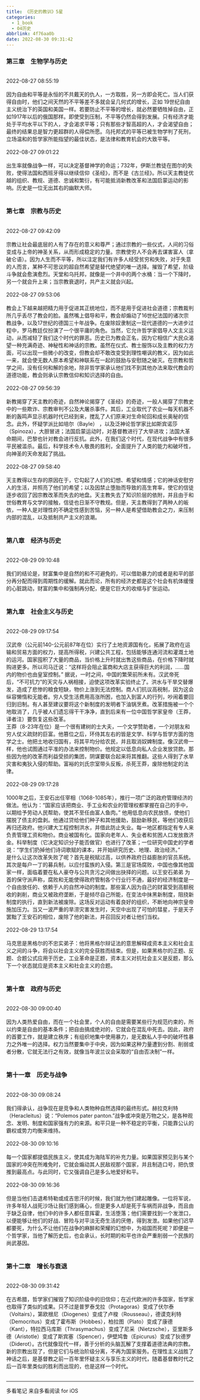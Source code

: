 ```yaml
---
title: 《历史的教训》5星
categories:
  - 1_book
  - 04历史
abbrlink: 4f76aa0b
date: 2022-08-30 09:31:42
---
```



###     第三章　生物学与历史        
  ​         
    2022-08-27 08:55:19        
  ​         
    因为自由和平等是永恒的不共戴天的仇人，一方取胜，另一方即会死亡。当人们获得自由时，他们之间天然的不平等差不多就会呈几何式的增长，正如 19世纪自由主义统治下的英国和美国一样。若要防止不平等的增长，就必然要牺牲掉自由，正如1917年以后的俄国那样。即使受到压制，不平等仍然会得到发展。只有经济才能处于平均水平以下的人，才会渴求平等；只有那些才智高超的人，才会渴望自由；最终的结果总是智力更超群的人得偿所愿。乌托邦式的平等已被生物学判了死刑，立场温和的哲学家所能指望的最佳状态，是法律和教育机会的大致平等。        
  ​         
    2022-08-27 09:01:22        
  ​         
    出生率就像战争一样，可以决定基督神学的命运；732年，伊斯兰教徒在图尔的失败，使得法国和西班牙得以继续信仰《圣经》，而不是《古兰经》。所以天主教徒优越的组织、教规、道德、忠诚和繁衍，有可能抵消新教改革和法国启蒙运动的影响。历史是一位无出其右的幽默大师。        
  ​         


###     第七章　宗教与历史        
  ​         
    2022-08-27 09:42:09        
  ​         
    宗教让社会最底层的人有了存在的意义和尊严；通过宗教的一些仪式，人间的习俗变成与上帝的神圣关系，从而形成稳定的力量。宗教使穷人不会再去谋害富人（拿破仑语）。因为人生而不平等，所以注定我们有许多人经受贫穷和失败，对于失意的人而言，某种不可思议的超自然希望是替代绝望的唯一选择。摧毁了希望，阶级斗争就会愈演愈烈。天堂和乌托邦，就像是一个井中的两个水桶：当一个下降时，另一个就会升上来；当宗教衰退时，共产主义就会兴起。        
  ​         
    2022-08-27 09:53:06        
  ​         
    教会上下越来越把精力用于促进其正统地位，而不是用于促进社会道德；宗教裁判所几乎丢尽了教会的脸。虽然嘴上倡导和平，教会却煽动了16世纪法国的诸次宗教战争，以及17世纪的德国三十年战争。在废除奴隶制这一现代道德的一大进步过程中，罗马教廷仅扮演了一个很平庸的角色。当然，它允许哲学家倡导人文主义运动，从而减轻了我们这个时代的罪恶。历史已为教会正名，因为它相信广大民众渴望一种充满奇迹、神秘性和神话的宗教。虽然在仪式、教士服饰以及主教的权力方面，可以出现一些微小的改变，但教会却不敢改变受到理性嘲讽的教义，因为如此一来，就会使无数人原本希望和神联系在一起的鼓励与安慰随之破灭。在宗教和哲学之间，没有任何和解的余地，除非哲学家承认他们找不到其他办法来取代教会的道德功能，教会则承认宗教信仰和知识选择的自由。        
  ​         
    2022-08-27 09:56:39        
  ​         
    新教揭穿了天主教的奇迹，自然神论揭穿了《圣经》的奇迹，一般人揭穿了宗教史中的一些欺诈、宗教审判不公及大屠杀事件。其后，工业取代了农业—每天机器不断的轰鸣声显示机器时代已经到来，搅乱了人们原来对生命轮回和成长奥秘的信念。此外，怀疑学派比如培尔（Bayle） ，以及泛神论哲学家比如斯宾诺莎（Spinoza），大胆冒进；法国启蒙运动时，对基督教进行了大举进攻；法国大革命期间，巴黎也针对教会进行反抗。此外，在我们这个时代，在现代战争中有很多平民被滥杀。最后，科学技术令人敬畏的胜利，全面提升了人类的能力和破坏性，向神圣的天命发起了挑战。        
  ​         
    2022-08-27 09:58:40        
  ​         
    天主教得以生存的原因在于，它勾起了人们的幻想、希望和情感；它的神话安慰穷人的生活，并照亮了他们的希望；以及因禁止堕胎而导致的高生育率，使它的信徒逐步收回了因宗教改革而失去的地盘。天主教失去了知识阶层的依附，并且由于和世俗教育与文学的接触，信徒也日渐不守教规。但是，天主教得到了两种人的皈依，一种人是对理性的不确定性感到苦恼，另一种人是希望借助教会之力，来压制内部的混乱，以及抵制共产主义的浪潮。        
  ​         


###     第八章　经济与历史        
  ​         
    2022-08-29 09:10:48        
  ​         
    我们的结论是，财富集中是自然的和不可避免的，可以借助暴力的或者是和平的部分再分配而得到周期性的缓解。就此而论，所有的经济史都是这个社会有机体缓慢的心脏跳动，财富的集中和强制再分配，便是它巨大的收缩与扩张运动。        
  ​         


###     第九章　社会主义与历史        
  ​         
    2022-08-29 09:17:54        
  ​         
    汉武帝（公元前140-公元前87年在位）实行了土地资源国有化，拓展了政府在运输和贸易方面的权力，提高所得税，兴建公共工程，包括能够连通河流和灌溉土地的运河。国家囤积了大量的商品，当价格上升时就出售这些商品，在价格下降时就购进更多。所以司马迁说：“这样将会阻止富商和大店主获得巨大的利润，……国内的物价也由皇室控制。” 据说，一时之间，中国的繁荣前所未有。汉武帝死后，“不可抗力”的天灾与人祸相接，迫使这项改革实验终止了。洪水与干旱交替爆发，造成了悲惨的粮食短缺，物价上涨到无法控制。商人们抗议高税制，因为这会纵容懒惰和无能者。穷人受生活费用高涨所困，也加入到富人的行列，吵闹着要回归到旧制。有人甚至建议要将这个新制度的发明者下油锅烹煮。改革措施被一个个地取消了，几乎被人们遗忘得干干净净，直到后来有一位中国哲学家皇帝（王莽，译者注）要恢复这些改革。        
    王莽（8-23年在位）是一个很有建树的士大夫，一个文学赞助者，一个对朋友和穷人仗义疏财的巨富。他篡位之后，环侍其左右的皆是文学、科学与哲学方面的饱学之士。他把土地收归国有，将其平均分给农民，并且取消奴婢制度。像汉武帝一样，他也试图通过平准的办法来控制物价。他规定以低息向私人企业发放贷款。那些因为他的改革而利益受损的集团，阴谋要联合起来将其推翻。这些人得到了水旱灾害和夷狄入侵的帮助。富裕的刘氏宗室带头反叛，杀死王莽，废除他制定的法律。        
  ​         
    2022-08-29 09:17:28        
  ​         
    1000年之后，王安石出任宰相（1068-1085年），推行一项广泛的政府管理经济的做法。他认为：“国家应该把商业、手工业和农业的管理权都掌握在自己的手中，以期给予劳动人民帮助，使其不至任由富人鱼肉。” 他用低息向农民放债，使他们摆脱了债主的盘剥。他通过贷给他们种子和其他援助，鼓励新移民，等他们收获后再归还政府。他兴建大工程控制洪水，并借此防止失业。每一地区都指定有专人来负责管理工资和物价。商业被国有化。国家向老年人、失业者和贫困人口发放救济金。科举制度（它决定知识分子能否做官）也进行了改革；一位研究中国史的学者说：“学生们扔掉他们诗词歌赋的课本，并开始研究历史、地理、政治经济。”        
    是什么让这次改革失败了呢？首先是税赋过高，以供养政府日益膨胀的官员系统。其次是每户一丁的募兵制，以应付蛮族的入侵。第三是官场腐败，中国也像其他国家一样，面临着要在私人豪夺与公共贪污之间做出抉择的问题。以王安石弟弟 为首的保守派声称，腐败和无能使得政府管制各个行业行不通，最好的经济制度是一个自由放任的、依赖于人的自然冲动的制度。那些富人因为自己的财富受到高额税收的剥削，商业又被政府垄断，于是倾尽自己所能，在变法中抹黑新制度，阻挠新制度的执行，直到新法被废除。这场反对运动有着良好的组织，不断地向神宗皇帝施加压力。当又一波严重的旱涝灾害发生时，天空中出现了可怕的彗星，于是天子罢黜了王安石的相位，废除了他的新法，并召回反对者让他们当权。        
  ​         
    2022-08-29 13:17:54        
  ​         
    马克思是黑格尔的不忠实弟子：他将黑格尔辩证法的意思解释成资本主义和社会主义之间的斗争，将会以社会主义的完全获胜而结束。但是，如果黑格尔的正题、反题、合题公式应用于历史，工业革命是正题，资本主义对抗社会主义是反题，那么下一个状态就应是资本主义和社会主义的合题。        
  ​         


###     第十章　政府与历史        
  ​         
    2022-08-30 09:00:40        
  ​         
    因为人类热爱自由，而在一个社会里，个人的自由是需要某些行为规范约束的，所以约束是自由的基本条件；把自由搞成绝对的，它就会在混乱中死去。因此，政府的首要工作，就是建立秩序；有组织地集中使用暴力，是无数私人手中的破坏性暴力之外唯一的选择。权力当然要集中于中央，因为如果这种力量遭到分割、削弱或者分散，它就无法行之有效，就像当年波兰议会采取的“自由否决制”一样。        
  ​         


###     第十一章　历史与战争        
  ​         
    2022-08-30 09:08:24        
  ​         
    我们得承认，战争现在是竞争和人类物种自然选择的最终形式。赫拉克利特（Heracleitus）说：“Polemos pater panton.”战争或冲突是万物之父，是各种观念、发明、制度和国家强有力的来源。和平只是一种不稳定的平衡，只能靠公认的霸权或势力均衡来维持。        
  ​         
    2022-08-30 09:10:16        
  ​         
    每一个国家都提倡民族主义，使其成为海陆军的补充力量。如果国家预见到与某个国家的冲突在所难免时，它就会煽动其人民敌视那个国家，并且制造口号，把仇恨推到最高点。与此同时，它又强调自己是多么地爱好和平。        
  ​         
    2022-08-30 09:16:36        
  ​         
    但是当他们击退希特勒或成吉思汗的时候，我们就为他们建起雕像。一位将军说，许多年轻人战死沙场让我们感到痛心，但是更多人却是死于车祸而非战争，而且由于缺乏自律，他们中的许多人都任意挥霍，生活堕落；他们需要找到一个发泄口，以便能够让他们的好战、冒险与对平淡无奇生活的厌倦，得到发泄。如果他们迟早都要死，为什么不让他们在战争的麻醉和荣耀的幻想中，为祖国而死呢？即便是一个哲学家，当他了解历史后，也会承认，长时期的和平也许会严重削弱一个民族的尚武基因。        
  ​         


###     第十二章　增长与衰退        
  ​         
    2022-08-30 09:31:42        
  ​         
    在古希腊，哲学家们摧毁了知识阶级中的旧信仰；在近代欧洲的许多国家，哲学家也取得了类似的成果。只不过是普罗泰戈拉（Protagoras）变成了伏尔泰（Voltairs），第欧根尼（Diogenes）变成了卢梭（Rousseau），德谟克利特（Democritus）变成了霍布斯（Hobbes），柏拉图（Plato）变成了康德（Kant），特拉西马库斯（Thrasymachus）变成了尼采（Nietzsche），亚里斯多德（Aristotle）变成了斯宾塞（Spencer），伊壁鸠鲁（Epicurus）变成了狄德罗（Diderot）。古代就像现代一样，善于分析的头脑瓦解了支撑着道德法典的宗教。新的宗教出现了，但是它们与统治阶级分离，不再为国家服务。在理性主义战胜了神话之后，是基督教之前一百年里怀疑主义与享乐主义的时代，随着基督教时代之后一百年里类似的胜利而出现的，也是这样一个时代。        
  ​         

------
多看笔记 来自多看阅读 for iOS

